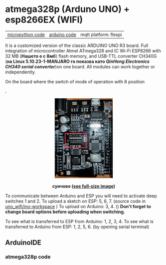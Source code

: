 # atmega328p (Arduno UNO) + esp8266EX (WIFI)

|                       |                              |                       |
| --------------------- | ---------------------------- | --------------------- |
| [micropython code](#) | [arduino code](#arduino-ide) | mqtt platform: flespi |

It is a customized version of the classic ARDUINO UNO R3 board. Full integration of microcontroller Atmel ATmega328 and IC Wi-Fi ESP8266 with 32 MB (__Нашето е с 8мб__) flash memory, and USB-TTL converter CH340G (__на Linux 5.10.23-1-MANJARO го показва като *QinHeng Electronics CH340 serial converter*__)on one board. All modules can work together or independently.



On the board where the switch of mode of operation with 8 position

<img src="/home/alexander/GitHub/IoT-dev-setup/docs/assets/images/uno_wifi/eight_switch.jpg" style="zoom: 25%;" />

**<p style="text-align: center;"> <img src="../../assets/images/uno_wifi/eight_switch.jpg" style="zoom: 25%;" /> </p>** **<p style="text-align: center;"> суичове (<a href="../../assets/images/uno_wifi/eight_switch.jpg">see full-size image</a>) </p>**

To communicate between Arduino and ESP you will need to activate deep switches 1 and 2.
To upload a sketch on ESP: 5, 6, 7. (source code in [uno_wifi/ino-workspace](https://github.com/46265z/IoT-dev-setup/tree/main/devices/uno_wifi/ino-workspace) )
To upload on Arduino: 3, 4. ()
**Don't forget to change board options before uploading when switching.**

To see what is transferred to ESP from Arduino: 1, 2, 3, 4.
To see what is transferred to Arduino from ESP: 1, 2, 5, 6.
(by opening serial terminal)

## ArduinoIDE

### atmega328p code

